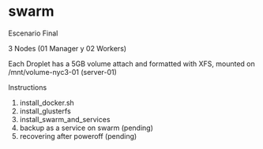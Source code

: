 # swarm
Escenario Final

3 Nodes (01 Manager y 02 Workers)

Each Droplet has a 5GB volume attach and formatted with XFS, mounted on /mnt/volume-nyc3-01 (server-01)

Instructions

1. install_docker.sh
2. install_glusterfs
3. install_swarm_and_services
4. backup as a service on swarm (pending)
5. recovering after poweroff (pending)

